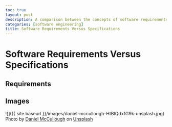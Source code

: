 ```yaml
---
toc: true
layout: post
description: A comparison between the concepts of software requirements versus specifications
categories: [software engineering]
title: Software Requirements Versus Specifications
---
```

# Software Requirements Versus Specifications

## Requirements

## Images

![]({{ site.baseurl }}/images/daniel-mccullough-HtBlQdxfG9k-unsplash.jpg)
Photo by <a href="https://unsplash.com/@d_mccullough?utm_source=unsplash&utm_medium=referral&utm_content=creditCopyText">Daniel McCullough</a> on <a href="https://unsplash.com/s/photos/construction?utm_source=unsplash&utm_medium=referral&utm_content=creditCopyText">Unsplash</a>
  